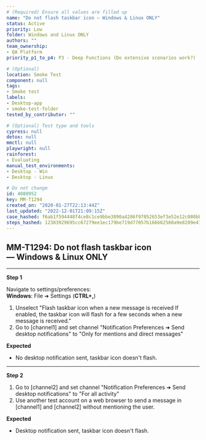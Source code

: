 ```yaml
---
# (Required) Ensure all values are filled up
name: "Do not flash taskbar icon — Windows & Linux ONLY"
status: Active
priority: Low
folder: Windows and Linux ONLY
authors: ""
team_ownership:
- QA Platform
priority_p1_to_p4: P3 - Deep Functions (Do extensive scenarios work?)

# (Optional)
location: Smoke Test
component: null
tags:
- Smoke test
labels:
- Desktop-app
- smoke-test-folder
tested_by_contributor: ""

# (Optional) Test type and tools
cypress: null
detox: null
mmctl: null
playwright: null
rainforest:
- Evaluating
manual_test_environments:
- Desktop - Win
- Desktop - Linux

# Do not change
id: 4088952
key: MM-T1294
created_on: "2020-01-27T22:13:44Z"
last_updated: "2022-12-01T21:09:15Z"
case_hashed: f6ab1f594448f4ce8c1ce9bbe3890a4286f97052653ef3e52e12c080bb8e052f3522033ad4c3245d4023823f6bbcd76a
steps_hashed: 12383929695cc67279ee1ec179be719d77057b166662560a9e8209e47d17ff17fec4c007c170540ff4620b001965ab5f
---
```


<!-- (Auto-generated) Based on frontmatter's "key" and "name" -->

## MM-T1294: Do not flash taskbar icon — Windows & Linux ONLY

---

**Step 1**

Navigate to settings/preferences:\
**Windows**: File ➜ Settings (**CTRL+,**)

1. Unselect "Flash taskbar icon when a new message is received If enabled, the taskbar icon will flash for a few seconds when a new message is received."
2. Go to \[channel1] and set channel "Notification Preferences ➜ Send desktop notifications" to "Only for mentions and direct messages"

**Expected**

- No desktop notification sent, taskbar icon doesn't flash.

---

**Step 2**

1. Go to \[channel2] and set channel "Notification Preferences ➜ Send desktop notifications" to "For all activity"
2. Use another test account on a web browser to send a message in \[channel1] and \[channel2] without mentioning the user.

**Expected**

- Desktop notification sent, taskbar icon doesn't flash.
